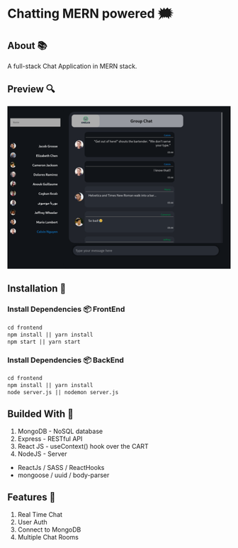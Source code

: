 # Chatting MERN powered 🗯️

## About 📚

A full-stack Chat Application in MERN stack.

## Preview 🔍

![Preview](screen.png)

## Installation 🔧

### Install Dependencies 📦 FrontEnd

    cd frontend
    npm install || yarn install
    npm start || yarn start

### Install Dependencies 📦 BackEnd

    cd frontend
    npm install || yarn install
    node server.js || nodemon server.js

## Builded With 🧰

1. MongoDB - NoSQL database
2. Express - RESTful API
3. React JS - useContext() hook over the CART
4. NodeJS - Server

- ReactJs / SASS / ReactHooks
- mongoose / uuid / body-parser

## Features 🔎

1. Real Time Chat
2. User Auth
3. Connect to MongoDB
4. Multiple Chat Rooms
